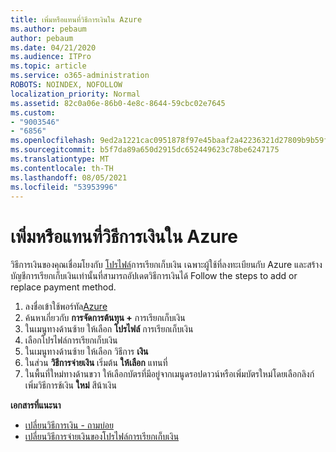 ```yaml
---
title: เพิ่มหรือแทนที่วิธีการเงินใน Azure
ms.author: pebaum
author: pebaum
ms.date: 04/21/2020
ms.audience: ITPro
ms.topic: article
ms.service: o365-administration
ROBOTS: NOINDEX, NOFOLLOW
localization_priority: Normal
ms.assetid: 82c0a06e-86b0-4e8c-8644-59cbc02e7645
ms.custom:
- "9003546"
- "6856"
ms.openlocfilehash: 9ed2a1221cac0951878f97e45baaf2a42236321d27809b9b59f612343f66fd58
ms.sourcegitcommit: b5f7da89a650d2915dc652449623c78be6247175
ms.translationtype: MT
ms.contentlocale: th-TH
ms.lasthandoff: 08/05/2021
ms.locfileid: "53953996"
---
```

# <a name="add-or-replace-payment-method-in-azure"></a>เพิ่มหรือแทนที่วิธีการเงินใน Azure

วิธีการเงินของคุณเชื่อมโยงกับ [โปรไฟล์](https://docs.microsoft.com/azure/billing/billing-how-to-change-credit-card?WT.mc_id=Portal-Microsoft_Azure_Support#change-payment-method-for-a-billing-profile)การเรียกเก็บเงิน เฉพาะผู้ใช้ที่ลงทะเบียนกับ Azure และสร้างบัญชีการเรียกเก็บเงินเท่านั้นที่สามารถอัปเดตวิธีการเงินได้ Follow the steps to add or replace payment method.

1. ลงชื่อเข้าใช้พอร์ทัล[Azure](https://portal.azure.com/)
2. ค้นหาเกี่ยวกับ **การจัดการต้นทุน +** การเรียกเก็บเงิน
3. ในเมนูทางด้านซ้าย ให้เลือก **โปรไฟล์** การเรียกเก็บเงิน
4. เลือกโปรไฟล์การเรียกเก็บเงิน
5. ในเมนูทางด้านซ้าย ให้เลือก วิธีการ **เงิน**
6. ในส่วน **วิธีการจ่ายเงิน** เริ่มต้น **ให้เลือก** แทนที่
7. ในพื้นที่ใหม่ทางด้านขวา ให้เลือกบัตรที่มีอยู่จากเมนูดรอปดาวน์หรือเพิ่มบัตรใหม่โดยเลือกลิงก์ เพิ่มวิธีการช้เงิน **ใหม่** สีน้าเงิน

**เอกสารที่แนะนา**

- [เปลี่ยนวิธีการเงิน - ถามบ่อย](https://docs.microsoft.com/azure/billing/billing-how-to-change-credit-card?WT.mc_id=Portal-Microsoft_Azure_Support#frequently-asked-questions)
- [เปลี่ยนวิธีการจ่ายเงินของโปรไฟล์การเรียกเก็บเงิน](https://docs.microsoft.com/azure/cost-management-billing/manage/change-credit-card?WT.mc_id=Portal-Microsoft_Azure_Support#manage-credit-cards-for-a-microsoft-customer-agreement)
